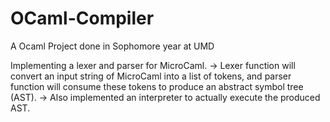 # OCaml-Compiler
A Ocaml Project done in Sophomore year at UMD

Implementing a lexer and parser for MicroCaml. 
-> Lexer function will convert an input string of MicroCaml into a list of tokens, and parser function will consume these tokens to produce an abstract symbol tree (AST).
-> Also implemented an interpreter to actually execute the produced AST.
